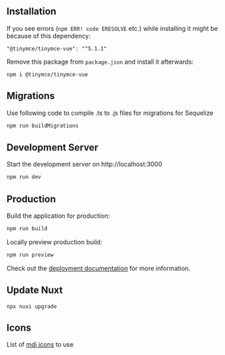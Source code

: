 ## Installation

If you see errors (`npm ERR! code ERESOLVE` etc.) while installing it might be because of this dependency:

    "@tinymce/tinymce-vue": "^5.1.1"

Remove this package from `package.json` and install it afterwards:

    npm i @tinymce/tinymce-vue

## Migrations

Use following code to compile .ts to .js files for migrations for Sequelize

```bash
npm run buildMigrations
```

## Development Server

Start the development server on http://localhost:3000

```bash
npm run dev
```

## Production

Build the application for production:

```bash
npm run build
```

Locally preview production build:

```bash
npm run preview
```

Check out the [deployment documentation](https://nuxt.com/docs/getting-started/deployment) for more information.

## Update Nuxt

```
npx nuxi upgrade
```

## Icons

List of [mdi icons](https://pictogrammers.com/library/mdi/) to use
